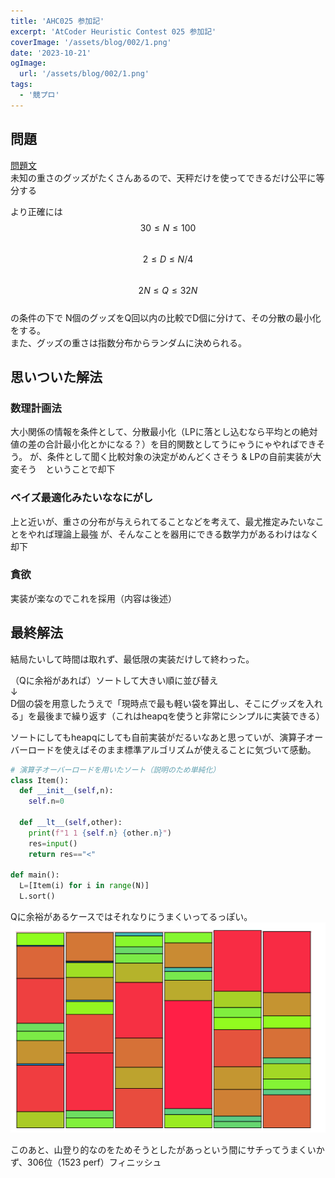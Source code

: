```yaml
---
title: 'AHC025 参加記'
excerpt: 'AtCoder Heuristic Contest 025 参加記'
coverImage: '/assets/blog/002/1.png'
date: '2023-10-21'
ogImage:
  url: '/assets/blog/002/1.png'
tags:
  - '競プロ'
---
```

## 問題
[問題文](https://atcoder.jp/contests/ahc025/tasks/ahc025_a)  
未知の重さのグッズがたくさんあるので、天秤だけを使ってできるだけ公平に等分する

より正確には  
$$ 30≤N≤100 $$  
$$ 2≤D≤N/4 $$   
$$ 2N≤Q≤32N $$   
の条件の下で N個のグッズをQ回以内の比較でD個に分けて、その分散の最小化をする。  
また、グッズの重さは指数分布からランダムに決められる。

## 思いついた解法

### 数理計画法
大小関係の情報を条件として、分散最小化（LPに落とし込むなら平均との絶対値の差の合計最小化とかになる？）を目的関数としてうにゃうにゃやればできそう。
が、条件として聞く比較対象の決定がめんどくさそう & LPの自前実装が大変そう　ということで却下

### ベイズ最適化みたいななにがし
上と近いが、重さの分布が与えられてることなどを考えて、最尤推定みたいなことをやれば理論上最強
が、そんなことを器用にできる数学力があるわけはなく却下

### 貪欲
実装が楽なのでこれを採用（内容は後述）


## 最終解法
結局たいして時間は取れず、最低限の実装だけして終わった。

（Qに余裕があれば）ソートして大きい順に並び替え  
↓  
D個の袋を用意したうえで「現時点で最も軽い袋を算出し、そこにグッズを入れる」を最後まで繰り返す（これはheapqを使うと非常にシンプルに実装できる）  

ソートにしてもheapqにしても自前実装がだるいなあと思っていが、演算子オーバーロードを使えばそのまま標準アルゴリズムが使えることに気づいて感動。  
```python
# 演算子オーバーロードを用いたソート（説明のため単純化）
class Item():
  def __init__(self,n):
    self.n=0

  def __lt__(self,other):
    print(f"1 1 {self.n} {other.n}")
    res=input()
    return res=="<"

def main():
  L=[Item(i) for i in range(N)]
  L.sort()
```

Qに余裕があるケースではそれなりにうまくいってるっぽい。
![](/assets/blog/002/1.png)

このあと、山登り的なのをためそうとしたがあっという間にサチってうまくいかず、306位（1523 perf）フィニッシュ

